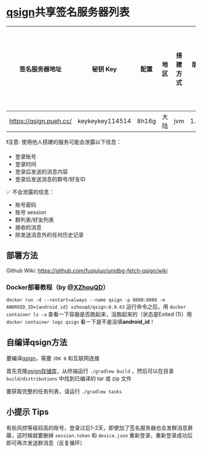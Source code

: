 # [qsign](https://github.com/fuqiuluo/unidbg-fetch-qsign)共享签名服务器列表

| 签名服务器地址 | 秘钥 Key | 配置 | 地区 | 搭建方式 | 版本/协议版本 | 共享方/联系方式/留言 |
| :---: | :---: | :---: | :---: | :---: | :---: | :---: |
| https://qsign.pueh.cc/ | keykeykey114514 | 8h16g | 大陆 | jvm | 1.1.6/8.9.70 | 轻虐 |

❗️注意: 使用他人搭建的服务可能会泄露以下信息：
- 登录账号
- 登录时间
- 登录后发送的消息内容
- 登录后发送消息的群号/好友ID

✅ 不会泄露的信息：
- 账号密码
- 账号 session
- 群列表/好友列表
- 接收的消息
- 除发送消息外的任何历史记录


## 部署方法

Github Wiki: https://github.com/fuqiuluo/unidbg-fetch-qsign/wiki

### Docker部署教程（by [@XZhouQD](https://github.com/XZhouQD)）

` docker run -d --restart=always --name qsign -p 8080:8080 -e ANDROID_ID={android_id} xzhouqd/qsign:8.9.63 `
运行命令之后，用 `docker container ls -a` 查看一下容器是否跑起来，没跑起来的（状态是Exited (1)）用 `docker container logs qsign` 看一下是不是没填**android_id**！

## 自编译qsign方法
要编译[qsign](https://github.com/fuqiuluo/unidbg-fetch-qsign)，需要 `JDK 8` 和互联网连接

首先克隆[qsign存储库](https://github.com/fuqiuluo/unidbg-fetch-qsign)，从终端运行 `./gradlew build` ，然后可以在目录 `build/distributions` 中找到已编译的 tar 或 zip 文件

要获取完整的任务列表，请运行 `./gradlew tasks`

## 小提示 Tips

有些风控等级较高的账号，登录过后1-2天，即使加了签名服务器也会发群消息屏蔽，这时候就要删掉 `session.token` 和 `device.json` 重新登录，重新登录成功后即可再次发送群消息（反复循环）